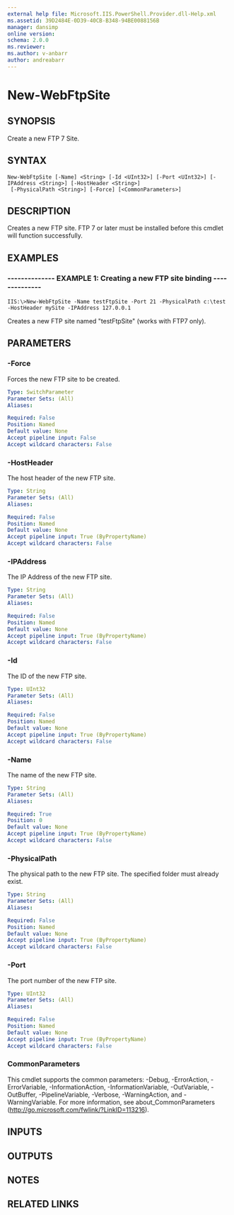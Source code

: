 ```yaml
---
external help file: Microsoft.IIS.PowerShell.Provider.dll-Help.xml
ms.assetid: 39D2484E-0D39-40CB-B348-94BE0088156B
manager: dansimp
online version: 
schema: 2.0.0
ms.reviewer:
ms.author: v-anbarr
author: andreabarr
---
```


# New-WebFtpSite

## SYNOPSIS
Create a new FTP 7 Site.

## SYNTAX

```
New-WebFtpSite [-Name] <String> [-Id <UInt32>] [-Port <UInt32>] [-IPAddress <String>] [-HostHeader <String>]
 [-PhysicalPath <String>] [-Force] [<CommonParameters>]
```

## DESCRIPTION
Creates a new FTP site.
FTP 7 or later must be installed before this cmdlet will function successfully.

## EXAMPLES

### -------------- EXAMPLE 1: Creating a new FTP site binding --------------
```
IIS:\>New-WebFtpSite -Name testFtpSite -Port 21 -PhysicalPath c:\test -HostHeader mySite -IPAddress 127.0.0.1
```

Creates a new FTP site named "testFtpSite" (works with FTP7 only).

## PARAMETERS

### -Force
Forces the new FTP site to be created.

```yaml
Type: SwitchParameter
Parameter Sets: (All)
Aliases: 

Required: False
Position: Named
Default value: None
Accept pipeline input: False
Accept wildcard characters: False
```

### -HostHeader
The host header of the new FTP site.

```yaml
Type: String
Parameter Sets: (All)
Aliases: 

Required: False
Position: Named
Default value: None
Accept pipeline input: True (ByPropertyName)
Accept wildcard characters: False
```

### -IPAddress
The IP Address of the new FTP site.

```yaml
Type: String
Parameter Sets: (All)
Aliases: 

Required: False
Position: Named
Default value: None
Accept pipeline input: True (ByPropertyName)
Accept wildcard characters: False
```

### -Id
The ID of the new FTP site.

```yaml
Type: UInt32
Parameter Sets: (All)
Aliases: 

Required: False
Position: Named
Default value: None
Accept pipeline input: True (ByPropertyName)
Accept wildcard characters: False
```

### -Name
The name of the new FTP site.

```yaml
Type: String
Parameter Sets: (All)
Aliases: 

Required: True
Position: 0
Default value: None
Accept pipeline input: True (ByPropertyName)
Accept wildcard characters: False
```

### -PhysicalPath
The physical path to the new FTP site.
The specified folder must already exist.

```yaml
Type: String
Parameter Sets: (All)
Aliases: 

Required: False
Position: Named
Default value: None
Accept pipeline input: True (ByPropertyName)
Accept wildcard characters: False
```

### -Port
The port number of the new FTP site.

```yaml
Type: UInt32
Parameter Sets: (All)
Aliases: 

Required: False
Position: Named
Default value: None
Accept pipeline input: True (ByPropertyName)
Accept wildcard characters: False
```

### CommonParameters
This cmdlet supports the common parameters: -Debug, -ErrorAction, -ErrorVariable, -InformationAction, -InformationVariable, -OutVariable, -OutBuffer, -PipelineVariable, -Verbose, -WarningAction, and -WarningVariable. For more information, see about_CommonParameters (http://go.microsoft.com/fwlink/?LinkID=113216).

## INPUTS

## OUTPUTS

## NOTES

## RELATED LINKS

